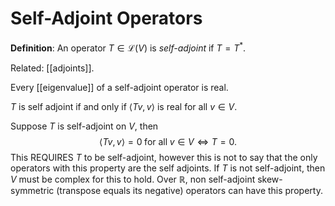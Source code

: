 # Self-Adjoint Operators
**Definition**: An operator $T \in \mathcal{L}(V)$ is *self-adjoint* if $T = T^*$.

Related: [[adjoints]].

Every [[eigenvalue]] of a self-adjoint operator is real.

$T$ is self adjoint if and only if $\langle Tv, v \rangle$ is real for all $v \in V$.

Suppose $T$ is self-adjoint on $V$, then
$$ \langle Tv, v \rangle = 0 \; \text{for all} \; v \in V \iff T = 0. $$
This REQUIRES $T$ to be self-adjoint, however this is not to say that the only operators with this property are the self adjoints. If $T$ is not self-adjoint, then $V$ must be complex for this to hold. Over $\mathbb{R}$, non self-adjoint skew-symmetric (transpose equals its negative) operators can have this property.